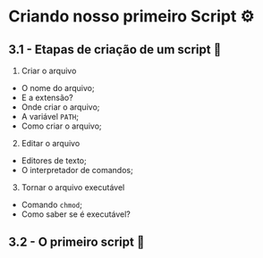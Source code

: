# Criando nosso primeiro Script ⚙️

## 3.1 - Etapas de criação de um script 📌

1. Criar o arquivo
* O nome do arquivo;
* E a extensão?
* Onde criar o arquivo;
* A variável `PATH`;
* Como criar o arquivo;

2. Editar o arquivo
* Editores de texto;
* O interpretador de comandos;

3. Tornar o arquivo executável
* Comando `chmod`;
* Como saber se é executável?

## 3.2 - O primeiro script 🥇
